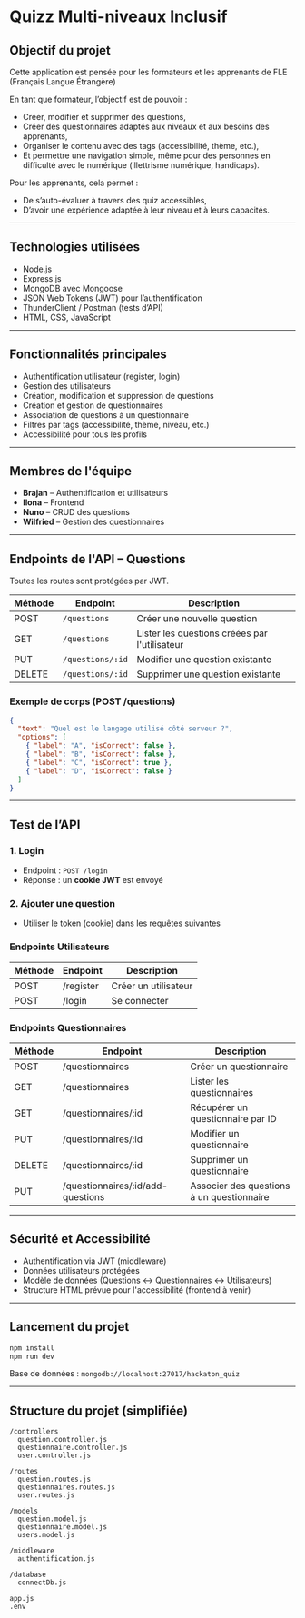 # Quizz Multi-niveaux Inclusif

## Objectif du projet

Cette application est pensée pour les formateurs et les apprenants de FLE (Français Langue Étrangère)

En tant que formateur, l’objectif est de pouvoir :
- Créer, modifier et supprimer des questions,
- Créer des questionnaires adaptés aux niveaux et aux besoins des apprenants,
- Organiser le contenu avec des tags (accessibilité, thème, etc.),
- Et permettre une navigation simple, même pour des personnes en difficulté avec le numérique (illettrisme numérique, handicaps).

Pour les apprenants, cela permet :

- De s’auto-évaluer à travers des quiz accessibles,
- D’avoir une expérience adaptée à leur niveau et à leurs capacités.

---

## Technologies utilisées

- Node.js
- Express.js
- MongoDB avec Mongoose
- JSON Web Tokens (JWT) pour l’authentification
- ThunderClient / Postman (tests d’API)
- HTML, CSS, JavaScript

---

## Fonctionnalités principales

- Authentification utilisateur (register, login)
- Gestion des utilisateurs
- Création, modification et suppression de questions
- Création et gestion de questionnaires
- Association de questions à un questionnaire
- Filtres par tags (accessibilité, thème, niveau, etc.)
- Accessibilité pour tous les profils

---

## Membres de l'équipe

- **Brajan** – Authentification et utilisateurs
- **Ilona** – Frontend  
- **Nuno** – CRUD des questions
- **Wilfried** – Gestion des questionnaires

---

## Endpoints de l'API – Questions 

Toutes les routes sont protégées par JWT.

| Méthode | Endpoint         | Description                                   |
| ------- | ---------------- | --------------------------------------------- |
| POST    | `/questions`     | Créer une nouvelle question                   |
| GET     | `/questions`     | Lister les questions créées par l'utilisateur |
| PUT     | `/questions/:id` | Modifier une question existante               |
| DELETE  | `/questions/:id` | Supprimer une question existante              |

### Exemple de corps (POST /questions)

```json
{
  "text": "Quel est le langage utilisé côté serveur ?",
  "options": [
    { "label": "A", "isCorrect": false },
    { "label": "B", "isCorrect": false },
    { "label": "C", "isCorrect": true },
    { "label": "D", "isCorrect": false }
  ]
}
```

---

## Test de l’API

### 1. Login

- Endpoint : `POST /login`
- Réponse : un **cookie JWT** est envoyé

### 2. Ajouter une question

- Utiliser le token (cookie) dans les requêtes suivantes



### Endpoints Utilisateurs 

| Méthode | Endpoint  | Description          |
| ------- | --------- | -------------------- |
| POST    | /register | Créer un utilisateur |
| POST    | /login    | Se connecter         |

### Endpoints Questionnaires 

| Méthode | Endpoint                           | Description                               |
| ------- | ---------------------------------- | ----------------------------------------- |
| POST    | /questionnaires                    | Créer un questionnaire                    |
| GET     | /questionnaires                    | Lister les questionnaires                 |
| GET     | /questionnaires/\:id               | Récupérer un questionnaire par ID         |
| PUT     | /questionnaires/\:id               | Modifier un questionnaire                 |
| DELETE  | /questionnaires/\:id               | Supprimer un questionnaire                |
| PUT     | /questionnaires/\:id/add-questions | Associer des questions à un questionnaire |

---

## Sécurité et Accessibilité

- Authentification via JWT (middleware)
- Données utilisateurs protégées
- Modèle de données (Questions ↔ Questionnaires ↔ Utilisateurs)
- Structure HTML prévue pour l'accessibilité (frontend à venir)

---

## Lancement du projet

```bash
npm install
npm run dev
```

Base de données : `mongodb://localhost:27017/hackaton_quiz`

---

## Structure du projet (simplifiée)

```
/controllers
  question.controller.js
  questionnaire.controller.js
  user.controller.js

/routes
  question.routes.js
  questionnaires.routes.js
  user.routes.js

/models
  question.model.js
  questionnaire.model.js
  users.model.js

/middleware
  authentification.js

/database
  connectDb.js

app.js
.env
```

